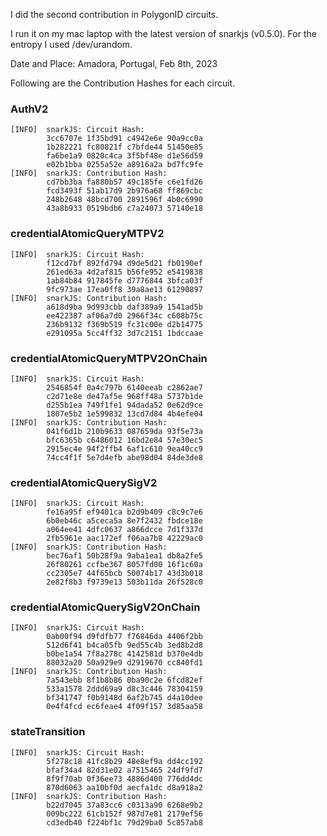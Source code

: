I did the second contribution in PolygonID circuits.

I run it on my mac laptop with the latest version of
snarkjs (v0.5.0). For the entropy I used /dev/urandom.

Date and Place: Amadora, Portugal, Feb 8th, 2023

Following are the Contribution Hashes for each circuit.

### AuthV2

```
[INFO]  snarkJS: Circuit Hash:
		3cc6707e 1f35bd91 c4942e6e 90a9cc0a
		1b282221 fc80821f c7bfde44 51450e85
		fa6be1a9 0820c4ca 3f5bf48e d1e56d59
		e02b1bba 0255a52e a8916a2a bd7fc9fe
[INFO]  snarkJS: Contribution Hash:
		cd7bb3ba fa880b57 49c185fe c6e1fd26
		fcd3493f 51ab17d9 2b976a68 ff869cbc
		248b2648 48bcd700 2891596f 4b0c6990
		43a8b933 0519bdb6 c7a24073 57140e18
```

### credentialAtomicQueryMTPV2

```
[INFO]  snarkJS: Circuit Hash:
		f12cd7bf 892fd794 d9de5d21 fb0190ef
		261ed63a 4d2af815 b56fe952 e5419838
		1ab84b84 917845fe d7776844 3bfca03f
		9fc973ae 17ea0ff8 39a8ae13 61290897
[INFO]  snarkJS: Contribution Hash:
		a618d9ba 9d993cbb daf389a9 1541ad5b
		ee422387 af06a7d0 2966f34c c608b75c
		236b9132 f369b519 fc31c00e d2b14775
		e291095a 5cc4ff32 3d7c2151 1bdccaae
```

### credentialAtomicQueryMTPV2OnChain

```
[INFO]  snarkJS: Circuit Hash:
		2546854f 0a4c797b 6140eeab c2862ae7
		c2d71e8e de47af5e 968ff48a 5737b1de
		d255b1ea 749f1fe1 94dada52 0e62d9ce
		1807e5b2 1e599832 13cd7d84 4b4efe04
[INFO]  snarkJS: Contribution Hash:
		041f6d1b 210b9633 087659da 93f5e73a
		bfc6365b c6486012 16bd2e84 57e30ec5
		2915ec4e 94f2ffb4 6af1c610 9ea40cc9
		74cc4f1f 5e7d4efb abe98d04 84de3de8
```

### credentialAtomicQuerySigV2

```
[INFO]  snarkJS: Circuit Hash:
		fe16a95f ef9401ca b2d9b409 c8c9c7e6
		6b0eb46c a5ceca5a 8e7f2432 fbdce18e
		a064ee41 4dfc0637 a866dcce 7d1f337d
		2fb5961e aac172ef f06aa7b8 42229ac0
[INFO]  snarkJS: Contribution Hash:
		bec76af1 50b28f9a 9aba1ea1 db8a2fe5
		26f80261 ccfbe367 8057fd00 16f1c60a
		cc2305e7 44f65bcb 50074b17 43d3b018
		2e82f8b3 f9739e13 503b11da 26f528c0
```

### credentialAtomicQuerySigV2OnChain

```
[INFO]  snarkJS: Circuit Hash:
		0ab00f94 d9fdfb77 f76846da 4406f2bb
		512d6f41 b4ca05fb 9ed55c4b 3ed8b2d8
		b0be1a54 7f8a278c 4142581d b370e4db
		88032a20 50a929e9 d2919670 cc840fd1
[INFO]  snarkJS: Contribution Hash:
		7a543ebb 8f1b8b86 0ba90c2e 6fcd82ef
		533a1578 2ddd69a9 d8c3c446 78304159
		bf341747 f0b9148d 6af2b745 d4a10dee
		0e4f4fcd ec6feae4 4f09f157 3d85aa58
```

### stateTransition

```
[INFO]  snarkJS: Circuit Hash:
		5f278c18 41fc8b29 48e8ef9a dd4cc192
		bfaf34a4 82d31e02 a7515465 24df9fd7
		8f9f70ab 0f36ee73 4886d400 776dd4dc
		870d6063 aa10bf0d aecfa1dc d8a918a2
[INFO]  snarkJS: Contribution Hash:
		b22d7045 37a83cc6 c0313a90 6268e9b2
		009bc222 61cb152f 987d7e81 2179ef56
		cd3edb40 f224bf1c 79d29ba0 5c857ab8
```



